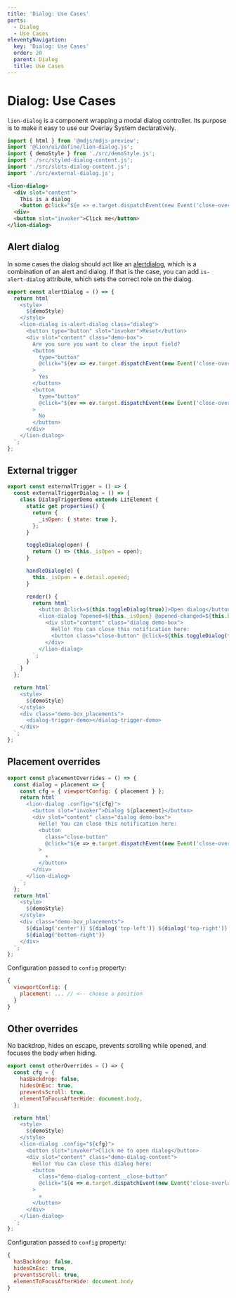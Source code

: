 ```yaml
---
title: 'Dialog: Use Cases'
parts:
  - Dialog
  - Use Cases
eleventyNavigation:
  key: 'Dialog: Use Cases'
  order: 20
  parent: Dialog
  title: Use Cases
---
```


# Dialog: Use Cases

`lion-dialog` is a component wrapping a modal dialog controller.
Its purpose is to make it easy to use our Overlay System declaratively.

```js script
import { html } from '@mdjs/mdjs-preview';
import '@lion/ui/define/lion-dialog.js';
import { demoStyle } from './src/demoStyle.js';
import './src/styled-dialog-content.js';
import './src/slots-dialog-content.js';
import './src/external-dialog.js';
```

```html
<lion-dialog>
  <div slot="content">
    This is a dialog
    <button @click="${e => e.target.dispatchEvent(new Event('close-overlay', { bubbles: true }))}">x</button>
  <div>
  <button slot="invoker">Click me</button>
</lion-dialog>
```

## Alert dialog

In some cases the dialog should act like an [alertdialog](https://www.w3.org/WAI/ARIA/apg/patterns/alertdialog/examples/alertdialog/), which is a combination of an alert and dialog. If that is the case, you can add `is-alert-dialog` attribute, which sets the correct role on the dialog.

```js preview-story
export const alertDialog = () => {
  return html`
    <style>
      ${demoStyle}
    </style>
    <lion-dialog is-alert-dialog class="dialog">
      <button type="button" slot="invoker">Reset</button>
      <div slot="content" class="demo-box">
        Are you sure you want to clear the input field?
        <button
          type="button"
          @click="${ev => ev.target.dispatchEvent(new Event('close-overlay', { bubbles: true }))}"
        >
          Yes
        </button>
        <button
          type="button"
          @click="${ev => ev.target.dispatchEvent(new Event('close-overlay', { bubbles: true }))}"
        >
          No
        </button>
      </div>
    </lion-dialog>
  `;
};
```

## External trigger

```js preview-story
export const externalTrigger = () => {
  const externalTriggerDialog = () => {
    class DialogTriggerDemo extends LitElement {
      static get properties() {
        return {
          _isOpen: { state: true },
        };
      }

      toggleDialog(open) {
        return () => (this._isOpen = open);
      }

      handleDialog(e) {
        this._isOpen = e.detail.opened;
      }

      render() {
        return html`
          <button @click=${this.toggleDialog(true)}>Open dialog</button>
          <lion-dialog ?opened=${this._isOpen} @opened-changed=${this.handleDialog}>
            <div slot="content" class="dialog demo-box">
              Hello! You can close this notification here:
              <button class="close-button" @click=${this.toggleDialog(false)}>⨯</button>
            </div>
          </lion-dialog>
        `;
      }
    }
  };

  return html`
    <style>
      ${demoStyle}
    </style>
    <div class="demo-box_placements">
      <dialog-trigger-demo></dialog-trigger-demo>
    </div>
  `;
};
```

## Placement overrides

```js preview-story
export const placementOverrides = () => {
  const dialog = placement => {
    const cfg = { viewportConfig: { placement } };
    return html`
      <lion-dialog .config="${cfg}">
        <button slot="invoker">Dialog ${placement}</button>
        <div slot="content" class="dialog demo-box">
          Hello! You can close this notification here:
          <button
            class="close-button"
            @click="${e => e.target.dispatchEvent(new Event('close-overlay', { bubbles: true }))}"
          >
            ⨯
          </button>
        </div>
      </lion-dialog>
    `;
  };
  return html`
    <style>
      ${demoStyle}
    </style>
    <div class="demo-box_placements">
      ${dialog('center')} ${dialog('top-left')} ${dialog('top-right')} ${dialog('bottom-left')}
      ${dialog('bottom-right')}
    </div>
  `;
};
```

Configuration passed to `config` property:

```js
{
  viewportConfig: {
    placement: ... // <-- choose a position
  }
}
```

## Other overrides

No backdrop, hides on escape, prevents scrolling while opened, and focuses the body when hiding.

```js preview-story
export const otherOverrides = () => {
  const cfg = {
    hasBackdrop: false,
    hidesOnEsc: true,
    preventsScroll: true,
    elementToFocusAfterHide: document.body,
  };

  return html`
    <style>
      ${demoStyle}
    </style>
    <lion-dialog .config="${cfg}">
      <button slot="invoker">Click me to open dialog</button>
      <div slot="content" class="demo-dialog-content">
        Hello! You can close this dialog here:
        <button
          class="demo-dialog-content__close-button"
          @click="${e => e.target.dispatchEvent(new Event('close-overlay', { bubbles: true }))}"
        >
          ⨯
        </button>
      </div>
    </lion-dialog>
  `;
};
```

Configuration passed to `config` property:

```js
{
  hasBackdrop: false,
  hidesOnEsc: true,
  preventsScroll: true,
  elementToFocusAfterHide: document.body
}
```
